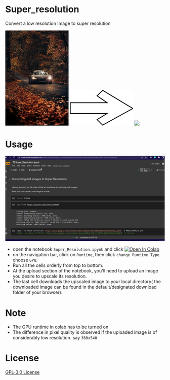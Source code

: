 # Super_resolution
Convert a low resolution Image to super resolution


<div>
 <span align="left">
  <img width="200" heigt="200" src="https://github.com/Nnamaka/super_resolution/blob/main/files/roberto-nickson-Yp9FdEqaCdk-unsplash.jpg">
</span>
 
 
 <span align="center">
  <img width="200" heigt="260" src="https://github.com/Nnamaka/super_resolution/blob/main/files/pngegg%20(1).png">
</span>
 
 
 <span align="right">
  <img width="200" heigt="200" src="https://github.com/Nnamaka/super_resolution/blob/main/files/roberto-nickson-Yp9FdEqaCdk-unsplash_rlt%20(1).png">
</span>
</div>



# Usage

<p align="center">
  <img src="https://github.com/Nnamaka/super_resolution/blob/main/files/steps.gif">
</p>

- open the notebook `Super_Resolution.ipynb` and click [![Open In Colab](https://colab.research.google.com/assets/colab-badge.svg)](https://colab.research.google.com/github/Nnamaka/super_resolution/blob/main/Super_Resolution.ipynb) 
- on the navigation bar, click on `Runtime`, then click `change Runtime Type`. choose `GPU`.
- Run all the cells orderly from top to bottom.
- At the upload section of the notebook, you'll need to upload an image you desire to upscale its resolution.
- The last cell downloads the upscaled image to your local directory( the downloaded image can be found in the default/designated download folder of your browser).



# Note

- The GPU runtime in colab has to be turned on
- The difference in pixel quality is observed if the uploaded image is of considerably low resolution. say `360x540`

# License

<a href="https://github.com/Nnamaka/super_resolution/blob/main/LICENSE">GPL-3.0 License</a>
